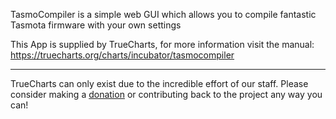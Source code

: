TasmoCompiler is a simple web GUI which allows you to compile fantastic Tasmota firmware with your own settings


This App is supplied by TrueCharts, for more information visit the manual: https://truecharts.org/charts/incubator/tasmocompiler

---

TrueCharts can only exist due to the incredible effort of our staff.
Please consider making a [donation](https://truecharts.org/docs/about/sponsor) or contributing back to the project any way you can!
